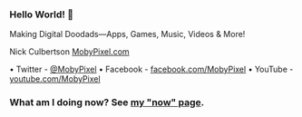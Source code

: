 ### Hello World! 👋

Making Digital Doodads—Apps, Games, Music, Videos & More!

Nick Culbertson [MobyPixel.com](http://www.mobypixel.com) 

• Twitter - [@MobyPixel](https://twitter.com/MobyPixel)
• Facebook - [facebook.com/MobyPixel](http://www.facebook.com/mobypixel)
• YouTube - [youtube.com/MobyPixel](http://www.youtube.com/mobypixel)

### What am I doing now? See [my "now" page](http://mobypixel.com/now/).


